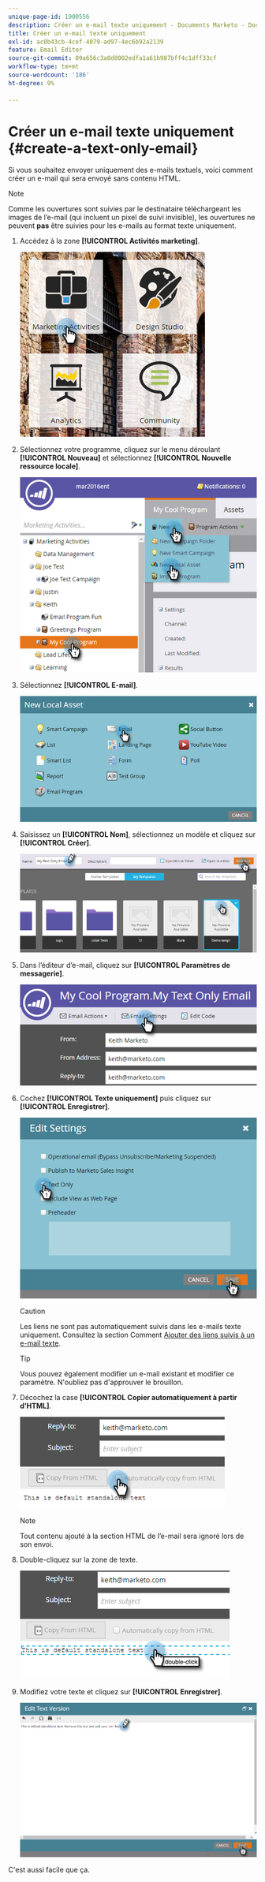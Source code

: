 ```yaml
---
unique-page-id: 1900556
description: Créer un e-mail texte uniquement - Documents Marketo - Documentation du produit
title: Créer un e-mail texte uniquement
exl-id: ac0b43cb-4cef-4079-ad97-4ec6b92a2139
feature: Email Editor
source-git-commit: 09a656c3a0d0002edfa1a61b987bff4c1dff33cf
workflow-type: tm+mt
source-wordcount: '186'
ht-degree: 9%

---
```


# Créer un e-mail texte uniquement {#create-a-text-only-email}

Si vous souhaitez envoyer uniquement des e-mails textuels, voici comment créer un e-mail qui sera envoyé sans contenu HTML.

>[!NOTE]
>
>Comme les ouvertures sont suivies par le destinataire téléchargeant les images de l’e-mail (qui incluent un pixel de suivi invisible), les ouvertures ne peuvent **pas** être suivies pour les e-mails au format texte uniquement.

1. Accédez à la zone **[!UICONTROL Activités marketing]**.

   ![](assets/one-1.png)

1. Sélectionnez votre programme, cliquez sur le menu déroulant **[!UICONTROL Nouveau]** et sélectionnez **[!UICONTROL Nouvelle ressource locale]**.

   ![](assets/two-1.png)

1. Sélectionnez **[!UICONTROL E-mail]**.

   ![](assets/three-1.png)

1. Saisissez un **[!UICONTROL Nom]**, sélectionnez un modèle et cliquez sur **[!UICONTROL Créer]**.

   ![](assets/four-1.png)

1. Dans l’éditeur d’e-mail, cliquez sur **[!UICONTROL Paramètres de messagerie]**.

   ![](assets/five.png)

1. Cochez **[!UICONTROL Texte uniquement]** puis cliquez sur **[!UICONTROL Enregistrer]**.

   ![](assets/six.png)

   >[!CAUTION]
   >
   >Les liens ne sont pas automatiquement suivis dans les e-mails texte uniquement. Consultez la section Comment [Ajouter des liens suivis à un e-mail texte](/help/marketo/product-docs/email-marketing/general/functions-in-the-editor/add-tracked-links-to-a-text-email.md).

   >[!TIP]
   >
   >Vous pouvez également modifier un e-mail existant et modifier ce paramètre. N&#39;oubliez pas d&#39;approuver le brouillon.

1. Décochez la case **[!UICONTROL Copier automatiquement à partir d’HTML]**.

   ![](assets/seven.png)

   >[!NOTE]
   >
   >Tout contenu ajouté à la section HTML de l’e-mail sera ignoré lors de son envoi.

1. Double-cliquez sur la zone de texte.

   ![](assets/eight.png)

1. Modifiez votre texte et cliquez sur **[!UICONTROL Enregistrer]**.

   ![](assets/nine.png)

C&#39;est aussi facile que ça.
